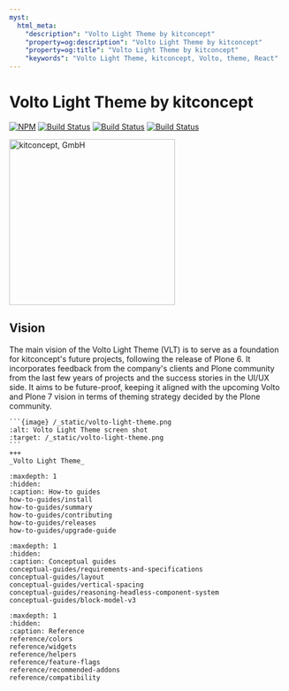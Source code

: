 ```yaml
---
myst:
  html_meta:
    "description": "Volto Light Theme by kitconcept"
    "property=og:description": "Volto Light Theme by kitconcept"
    "property=og:title": "Volto Light Theme by kitconcept"
    "keywords": "Volto Light Theme, kitconcept, Volto, theme, React"
---
```


# Volto Light Theme by kitconcept

[![NPM](https://img.shields.io/npm/v/@kitconcept/volto-light-theme.svg)](https://www.npmjs.com/package/@kitconcept/volto-light-theme)
[![Build Status](https://github.com/kitconcept/volto-light-theme/actions/workflows/code.yml/badge.svg)](https://github.com/kitconcept/volto-light-theme/actions)
[![Build Status](https://github.com/kitconcept/volto-light-theme/actions/workflows/unit.yml/badge.svg)](https://github.com/kitconcept/volto-light-theme/actions)
[![Build Status](https://github.com/kitconcept/volto-light-theme/actions/workflows/acceptance.yml/badge.svg)](https://github.com/kitconcept/volto-light-theme/actions)

<picture>
  <source media="(prefers-color-scheme: dark)" srcset="https://kitconcept.com/kitconcept-white.svg">
  <img width="300" alt="kitconcept, GmbH" src="https://kitconcept.com/kitconcept-black.svg">
</picture>

## Vision

The main vision of the Volto Light Theme (VLT) is to serve as a foundation for kitconcept's future projects, following the release of Plone 6.
It incorporates feedback from the company's clients and Plone community from the last few years of projects and the success stories in the UI/UX side.
It aims to be future-proof, keeping it aligned with the upcoming Volto and Plone 7 vision in terms of theming strategy decided by the Plone community.

````{card}
```{image} /_static/volto-light-theme.png
:alt: Volto Light Theme screen shot
:target: /_static/volto-light-theme.png
```
+++
_Volto Light Theme_
````

```{toctree}
:maxdepth: 1
:hidden:
:caption: How-to guides
how-to-guides/install
how-to-guides/summary
how-to-guides/contributing
how-to-guides/releases
how-to-guides/upgrade-guide
```

```{toctree}
:maxdepth: 1
:hidden:
:caption: Conceptual guides
conceptual-guides/requirements-and-specifications
conceptual-guides/layout
conceptual-guides/vertical-spacing
conceptual-guides/reasoning-headless-component-system
conceptual-guides/block-model-v3
```

```{toctree}
:maxdepth: 1
:hidden:
:caption: Reference
reference/colors
reference/widgets
reference/helpers
reference/feature-flags
reference/recommended-addons
reference/compatibility
```
